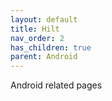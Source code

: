 ```yaml
---
layout: default
title: Hilt
nav_order: 2
has_children: true
parent: Android
---
```


Android related pages